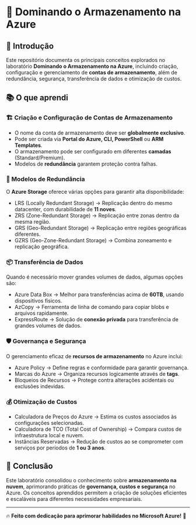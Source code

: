 # 🚀 Dominando o Armazenamento na Azure

## 📌 Introdução
Este repositório documenta os principais conceitos explorados no laboratório **Dominando o Armazenamento na Azure**, incluindo criação, configuração e gerenciamento de **contas de armazenamento**, além de redundância, segurança, transferência de dados e otimização de custos.

## 📚 O que aprendi

### 🏗️ Criação e Configuração de Contas de Armazenamento
- O nome da conta de armazenamento deve ser **globalmente exclusivo**.
- Pode ser criada via **Portal do Azure, CLI, PowerShell** ou **ARM Templates**.
- O armazenamento pode ser configurado em diferentes **camadas** (Standard/Premium).
- Modelos de **redundância** garantem proteção contra falhas.

### 🔄 Modelos de Redundância
O **Azure Storage** oferece várias opções para garantir alta disponibilidade:
- LRS (Locally Redundant Storage) → Replicação dentro do mesmo datacenter, com durabilidade de **11 noves**.
- ZRS (Zone-Redundant Storage) → Replicação entre zonas dentro da mesma região.
- GRS (Geo-Redundant Storage) → Replicação entre regiões geográficas diferentes.
- GZRS (Geo-Zone-Redundant Storage) → Combina zoneamento e replicação geográfica.

### 📦 Transferência de Dados
Quando é necessário mover grandes volumes de dados, algumas opções são:
- Azure Data Box → Melhor para transferências acima de **60TB**, usando dispositivos físicos.
- AzCopy → Ferramenta de linha de comando para copiar blobs e arquivos rapidamente.
- ExpressRoute → Solução de **conexão privada** para transferência de grandes volumes de dados.

### 🛡️ Governança e Segurança
O gerenciamento eficaz de **recursos de armazenamento** no Azure inclui:
- Azure Policy → Define regras e conformidade para garantir governança.
- Marcas do Azure → Organiza recursos logicamente através de **tags**.
- Bloqueios de Recursos → Protege contra alterações acidentais ou exclusões indevidas.

### 💰 Otimização de Custos
- Calculadora de Preços do Azure → Estima os custos associados às configurações selecionadas.
- Calculadora de TCO (Total Cost of Ownership) → Compara custos de infraestrutura local e nuvem.
- Instâncias Reservadas → Redução de custos ao se comprometer com serviços por períodos de **1 ou 3 anos**.


## 🎯 Conclusão
Este laboratório consolidou o conhecimento sobre **armazenamento na nuvem**, aprimorando práticas de **governança, custos e segurança** no Azure. Os conceitos aprendidos permitem a criação de soluções eficientes e escaláveis para diferentes necessidades empresariais.

---

🔥 **Feito com dedicação para aprimorar habilidades no Microsoft Azure!** 🚀
